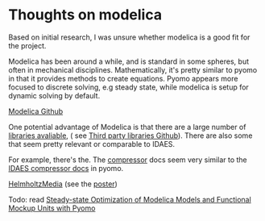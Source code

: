 # Thoughts on modelica

Based on initial research, I was unsure whether modelica is a good fit for the project.

Modelica has been around a while, and is standard in some spheres, but often in mechanical disciplines. Mathematically, it's pretty similar to pyomo in that it provides methods to create equations. Pyomo appears more focused to discrete solving, e.g steady state, while modelica is setup for dynamic solving by default.

[Modelica Github](https://github.com/modelica)

One potential advantage of Modelica is that there are a large number of [libraries avaliable](https://modelica.org/libraries/), ( see
[Third party libraries Github](https://github.com/modelica-3rdparty)). There are also some that seem pretty relevant or comparable to IDAES.

For example, there's the. The [compressor](https://build.openmodelica.org/Documentation/IDEAS.Fluid.HeatPumps.Compressors.ReciprocatingCompressor.html) docs seem very similar to the [IDAES compressor docs](https://idaes-pse.readthedocs.io/en/2.4.0/reference_guides/model_libraries/generic/unit_models/compressor.html) in pyomo.

[HelmholtzMedia](https://github.com/modelica-3rdparty/HelmholtzMedia) (see the [poster](https://gfzpublic.gfz-potsdam.de/rest/items/item_247376_1/component/file_247375/content))


Todo: read [Steady-state Optimization of Modelica Models and Functional Mockup Units with Pyomo
](https://www.researchgate.net/publication/388094864_Steady-state_Optimization_of_Modelica_Models_and_Functional_Mockup_Units_with_Pyomo)